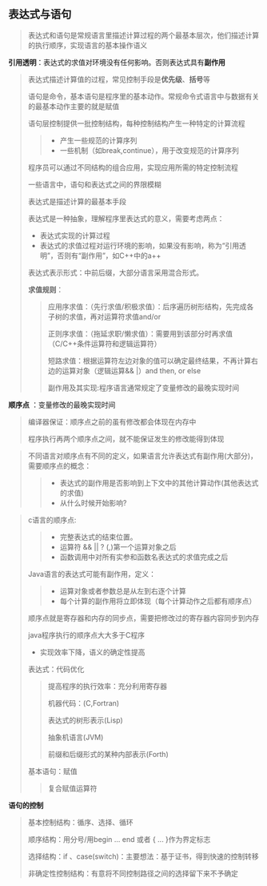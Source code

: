 ## 表达式与语句

> 表达式和语句是常规语言里描述计算过程的两个最基本层次，他们描述计算的执行顺序，实现语言的基本操作语义



**引用透明**：表达式的求值对环境没有任何影响。否则表达式具有**副作用**



> 表达式描述计算值的过程，常见控制手段是**优先级**、**括号**等
>
> 语句是命令，基本语句是程序里的基本动作。常规命令式语言中与数据有关的最基本动作主要的就是赋值
>
> 语句层控制提供一批控制结构，每种控制结构产生一种特定的计算流程
>
> > - 产生一些规范的计算序列
> > - 一些机制（如break,continue），用于改变规范的计算序列
>
> 
>
> 程序员可以通过不同结构的组合应用，实现应用所需的特定控制流程
>
> 
>
> 一些语言中，语句和表达式之间的界限模糊
>
> 
>
> 表达式是描述计算的最基本手段
>
> 
>
> 表达式是一种抽象，理解程序里表达式的意义，需要考虑两点：
>
> - 表达式实现的计算过程
> - 表达式的求值过程对运行环境的影响，如果没有影响，称为“引用透明”，否则有“副作用”，如C++中的a++
>
> 
>
> 表达式表示形式：中前后缀，大部分语言采用混合形式。
>
> 
>
> **求值规则**：
>
> > 应用序求值：（先行求值/积极求值）：后序遍历树形结构，先完成各子树的求值，再对运算符求值and/or
> >
> > 正则序求值：（拖延求职/懒求值）：需要用到该部分时再求值（C/C++条件运算符和逻辑运算符）
> >
> > 短路求值：根据运算符左边对象的值可以确定最终结果，不再计算右边的运算对象（逻辑运算&& |）and then, or else
> >
> > 副作用及其实现:程序语言通常规定了变量修改的最晚实现时间



**顺序点** ：变量修改的最晚实现时间

> 编译器保证：顺序点之前的虽有修改都会体现在内存中
>
> 程序执行再两个顺序点之间，就不能保证发生的修改能得到体现



> 不同语言对顺序点有不同的定义，如果语言允许表达式有副作用(大部分)，需要顺序点的概念：
>
> >- 表达式的副作用是否影响到上下文中的其他计算动作(其他表达式的求值)
> >- 从什么时候开始影响?



> c语言的顺序点:
>
> > - 完整表达式的结束位置。
> > - 运算符  &&  ||  ?   (,)第一个运算对象之后
> > - 函数调用中对所有实参和函数名表达式的求值完成之后
>
> 
>
> Java语言的表达式可能有副作用，定义：
>
> > - 运算对象或者参数总是从左到右逐个计算
> > - 每个计算的副作用将立即体现（每个计算动作之后都有顺序点）
>
> 顺序点就是寄存器和内存的同步点，需要把修改过的寄存器内容同步到内存
>
> java程序执行的顺序点大大多于C程序
>
> - 实现效率下降，语义的确定性提高
>
> 
>
> 表达式：代码优化
>
> > 提高程序的执行效率：充分利用寄存器
> >
> > 机器代码：(C,Fortran)
> >
> > 表达式的树形表示(Lisp)
> >
> > 抽象机语言(JVM)
> >
> > 前缀和后缀形式的某种内部表示(Forth)
>
> 
>
> 基本语句：赋值
>
> > 复合赋值运算符



**语句的控制**

> 基本控制结构：循序、选择、循环
>
> 顺序结构：用分号/用begin ... end 或者 { ... }作为界定标志
>
> 选择结构：if 、case(switch)：主要想法：基于证书，得到快速的控制转移
>
> 非确定性控制结构：有意将不同控制路径之间的选择留下来不予确定

